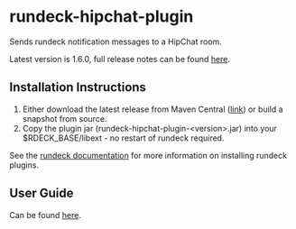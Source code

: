 rundeck-hipchat-plugin
======================

Sends rundeck notification messages to a HipChat room.

Latest version is 1.6.0, full release notes can be found [here](https://github.com/hbakkum/rundeck-hipchat-plugin/wiki/Release-Notes). 

Installation Instructions
-------------------------

1. Either download the latest release from Maven Central 
([link](http://search.maven.org/#search%7Cga%7C1%7Crundeck-hipchat-plugin)) or build a snapshot from source. 
2. Copy the plugin jar (rundeck-hipchat-plugin-\<version\>.jar) into your $RDECK_BASE/libext - no restart of rundeck required. 

See the [rundeck documentation](http://rundeck.org/docs/manual/plugins.html#installing-plugins) for more 
information on installing rundeck plugins.


User Guide
-------------------------

Can be found [here](https://github.com/hbakkum/rundeck-hipchat-plugin/wiki/User-Guide). 
